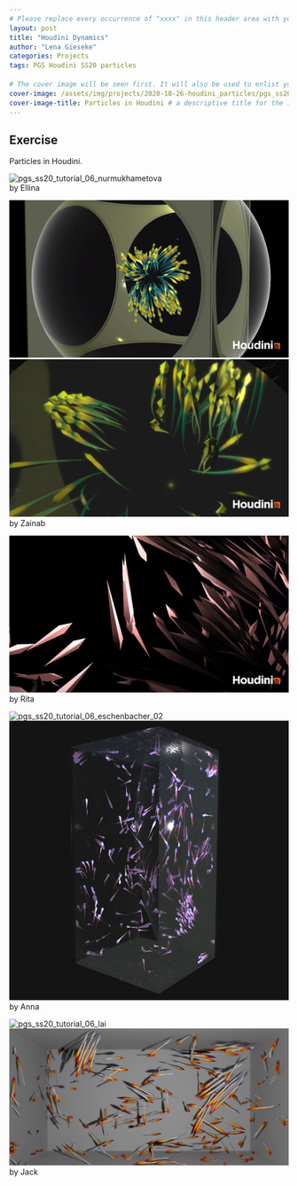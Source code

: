 ```yaml
---
# Please replace every occurrence of "xxxx" in this header area with your personal information.
layout: post
title: "Houdini Dynamics"
author: "Lena Gieseke"
categories: Projects
tags: PGS Houdini SS20 particles

# The cover image will be seen first. It will also be used to enlist your project amonst others.
cover-image: /assets/img/projects/2020-10-26-houdini_particles/pgs_ss20_tutorial_06_eschenbacher_02.png # choose your desired image file format — must be supported by web browsers — only one
cover-image-title: Particles in Houdini # a descriptive title for the image
---
```


## Exercise

Particles in Houdini.

![pgs_ss20_tutorial_06_nurmukhametova](/assets/img/projects/2020-10-26-houdini_particles/pgs_ss20_tutorial_06_nurmukhametova.gif)  
by Ellina

![pgs_ss20_tutorial_06](/assets/img/projects/2020-10-26-houdini_particles/pgs_ss20_tutorial_06.gif)  
![tutorial_06_swarm_tariq_02](/assets/img/projects/2020-10-26-houdini_particles/tutorial_06_swarm_tariq_02.png)  
by Zainab


![pgs_eperjesi_fish](/assets/img/projects/2020-10-26-houdini_particles/pgs_eperjesi_fish.png)  
by Rita

![pgs_ss20_tutorial_06_eschenbacher_02](/assets/img/projects/2020-10-26-houdini_particles/pgs_ss20_tutorial_06_eschenbacher_02.gif)  
![pgs_ss20_tutorial_06_eschenbacher_02](/assets/img/projects/2020-10-26-houdini_particles/pgs_ss20_tutorial_06_eschenbacher_02.png)  
by Anna

![pgs_ss20_tutorial_06_lai](/assets/img/projects/2020-10-26-houdini_particles/pgs_ss20_tutorial_06_lai.gif)  
![pgs_ss20_tutorial_06_lai_03](/assets/img/projects/2020-10-26-houdini_particles/pgs_ss20_tutorial_06_lai_03.png)  
by Jack

